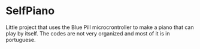 # SelfPiano
Little project that uses the Blue Pill microcrontroller to make a piano that can play by itself. The codes are not very organized and most of it is in portuguese.
